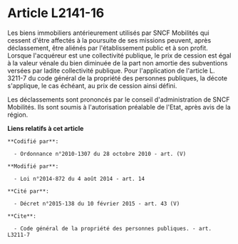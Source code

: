 # Article L2141-16

Les biens immobiliers antérieurement utilisés par SNCF Mobilités qui cessent d'être affectés à la poursuite de ses missions
peuvent, après déclassement, être aliénés par l'établissement public et à son profit. Lorsque l'acquéreur est une
collectivité publique, le prix de cession est égal à la valeur vénale du bien diminuée de la part non amortie des subventions
versées par ladite collectivité publique. Pour l'application de l'article L. 3211-7 du code général de la propriété des
personnes publiques, la décote s'applique, le cas échéant, au prix de cession ainsi défini.

Les déclassements sont prononcés par le conseil d'administration de SNCF Mobilités. Ils sont soumis à l'autorisation
préalable de l'Etat, après avis de la région.

**Liens relatifs à cet article**

	**Codifié par**:

	  - Ordonnance n°2010-1307 du 28 octobre 2010 - art. (V)

	**Modifié par**:

	  - Loi n°2014-872 du 4 août 2014 - art. 14

	**Cité par**:

	  - Décret n°2015-138 du 10 février 2015 - art. 43 (V)

	**Cite**:

	  - Code général de la propriété des personnes publiques. - art. L3211-7
